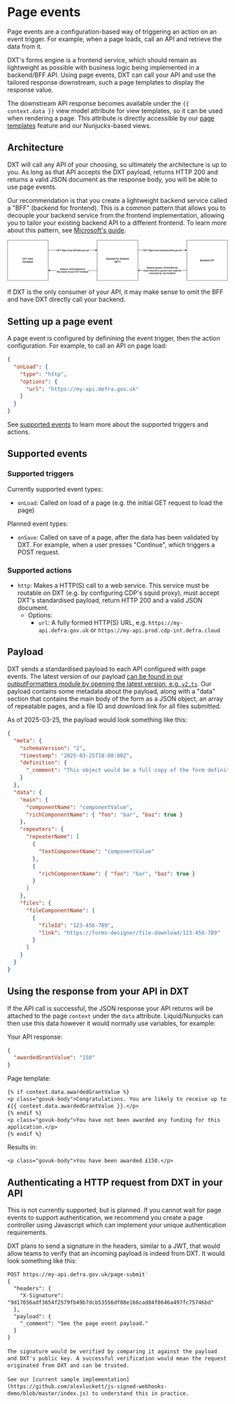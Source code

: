# Page events

Page events are a configuration-based way of triggering an action on an event trigger. For example, when a page loads, call an API and retrieve the data from it.

DXT's forms engine is a frontend service, which should remain as lightweight as possible with business logic being implemented in a backend/BFF API. Using page events, DXT can call your API and use the tailored response downstream, such a page templates to display the response value.

The downstream API response becomes available under the `{{ context.data }}` view model attribute for view templates, so it can be used when rendering a page. This attribute is directly accessible by our [page templates](./../configuration-based/PAGE_TEMPLATES.md) feature and our Nunjucks-based views.

## Architecture

DXT will call any API of your choosing, so ultimately the architecture is up to you. As long as that API accepts the DXT payload, returns HTTP 200 and returns a valid JSON document as the response body, you will be able to use page events.

Our recommendation is that you create a lightweight backend service called a "BFF" (backend for frontend). This is a common pattern that allows you to decouple your backend service from the frontend implementation, allowing you to tailor your existing backend API to a different frontend. To learn more about this pattern, see [Microsoft's guide](https://learn.microsoft.com/en-us/azure/architecture/patterns/backends-for-frontends).

![Architecture diagram showing the usage of a frontend, a BFF, and a backend API interacting with each other](images/page-events-architecture.png)

If DXT is the only consumer of your API, it may make sense to omit the BFF and have DXT directly call your backend.

## Setting up a page event

A page event is configured by definining the event trigger, then the action configuration. For example, to call an API on page load:

```json
{
  "onLoad": {
    "type": "http",
    "options": {
      "url": "https://my-api.defra.gov.uk"
    }
  }
}
```

See [supported events](#supported-events) to learn more about the supported triggers and actions.

## Supported events

### Supported triggers

Currently supported event types:

- `onLoad`: Called on load of a page (e.g. the initial GET request to load the page)

Planned event types:

- `onSave`: Called on save of a page, after the data has been validated by DXT. For example, when a user presses "Continue", which triggers a POST request.

### Supported actions

- `http`: Makes a HTTP(S) call to a web service. This service must be routable on DXT (e.g. by configuring CDP's squid proxy), must accept DXT's standardised payload, return HTTP 200 and a valid JSON document.
  - Options:
    - `url`: A fully formed HTTP(S) URL, e.g. `https://my-api.defra.gov.uk` or `https://my-api.prod.cdp-int.defra.cloud`

## Payload

DXT sends a standardised payload to each API configured with page events. The latest version of our payload [can be found in our outputFormatters module by opening the latest version, e.g. `v2.ts`](https://github.com/DEFRA/forms-engine-plugin/tree/main/src/server/plugins/engine/outputFormatters/machine). Our payload contains some metadata about the payload, along with a "data" section that contains the main body of the form as a JSON object, an array of repeatable pages, and a file ID and download link for all files submitted.

As of 2025-03-25, the payload would look something like this:

```json
{
  "meta": {
    "schemaVersion": "2",
    "timestamp": "2025-03-25T10:00:00Z",
    "definition": {
      "_comment": "This object would be a full copy of the form definition at the time of submission. It is excluded for brevity."
    }
  },
  "data": {
    "main": {
      "componentName": "componentValue",
      "richComponentName": { "foo": "bar", "baz": true }
    },
    "repeaters": {
      "repeaterName": [
        {
          "textComponentName": "componentValue"
        },
        {
          "richComponentName": { "foo": "bar", "baz": true }
        }
      ]
    },
    "files": {
      "fileComponentName": [
        {
          "fileId": "123-456-789",
          "link": "https://forms-designer/file-download/123-456-789"
        }
      ]
    }
  }
}
```

## Using the response from your API in DXT

If the API call is successful, the JSON response your API returns will be attached to the page `context` under the `data` attribute. Liquid/Nunjucks can then use this data however it would normally use variables, for example:

Your API response:

```json
{
  "awardedGrantValue": "150"
}
```

Page template:

```jinja2
{% if context.data.awardedGrantValue %}
<p class="govuk-body">Congratulations. You are likely to receive up to £{{ context.data.awardedGrantValue }}.</p>
{% endif %}
<p class="govuk-body">You have not been awarded any funding for this application.</p>
{% endif %}
```

Results in:

```jinja2
<p class="govuk-body">You have been awarded £150.</p>
```

## Authenticating a HTTP request from DXT in your API

This is not currently supported, but is planned. If you cannot wait for page events to support authentication, we recommend you create a page controller using Javascript which can implement your unique authentication requirements.

DXT plans to send a signature in the headers, similar to a JWT, that would allow teams to verify that an incoming payload is indeed from DXT. It would look something like this:

```
POST https://my-api.defra.gov.uk/page-submit`
{
  "headers": {
    "X-Signature": "9d17656adf3654f2579fb49b7dcb53556df08e166cad84f8646a497fc75746bd"
  },
  "payload": {
    "_comment": "See the page event payload."
  }
}

The signature would be verified by comparing it against the payload and DXT's public key. A successful verification would mean the request originated from DXT and can be trusted.

See our [current sample implementation](https://github.com/alexluckett/js-signed-webhooks-demo/blob/master/index.js) to understand this in practice.
```
